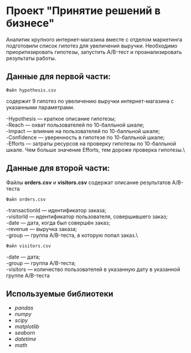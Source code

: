 # Проект "Принятие решений в бизнесе"
Аналитик крупного интернет-магазина вместе с отделом маркетинга подготовили список гипотез для увеличения выручки.
Необходимо приоритизировать гипотезы, запустить A/B-тест и проанализировать результаты работы.


## Данные для первой части:
    Файл hypothesis.csv 
содержит 9 гипотез по увеличению выручки интернет-магазина с указанными параметрами.

-Hypothesis — краткое описание гипотезы;\
-Reach — охват пользователей по 10-балльной шкале;\
-Impact — влияние на пользователей по 10-балльной шкале;\
-Confidence — уверенность в гипотезе по 10-балльной шкале;\
-Efforts — затраты ресурсов на проверку гипотезы по 10-балльной шкале. Чем больше значение Efforts, тем дороже проверка гипотезы.\

## Данные для второй части:

Файлы **orders.csv** и **visitors.csv** содержат описание результатов А/В-теста

    Файл orders.csv
-transactionId — идентификатор заказа;\
-visitorId — идентификатор пользователя, совершившего заказ;\
-date — дата, когда был совершён заказ;\
-revenue — выручка заказа;\
-group — группа A/B-теста, в которую попал заказ.\

    Файл visitors.csv
-date — дата;\
-group — группа A/B-теста;\
-visitors — количество пользователей в указанную дату в указанной группе A/B-теста

## Используемые библиотеки
- *pandas*
- *numpy*
- *scipy*
- *matplotlib*
- *seaborn*
- *datetime*
- *math*
